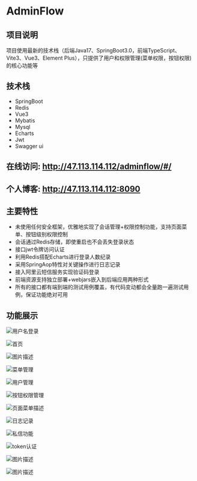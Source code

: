 # AdminFlow

## 项目说明 

项目使用最新的技术栈（后端Java17、SpringBoot3.0，前端TypeScript、Vite3、Vue3、Element Plus），只提供了用户和权限管理(菜单权限，按钮权限)的核心功能等</br>

## 技术栈

* SpringBoot
* Redis
* Vue3
* Mybatis
* Mysql
* Echarts
* Jwt
* Swagger ui

## 在线访问: http://47.113.114.112/adminflow/#/
## 个人博客: http://47.113.114.112:8090
## 主要特性

* 未使用任何安全框架，优雅地实现了会话管理+权限控制功能，支持页面菜单、按钮级别权限控制
* 会话通过Redis存储，即使重启也不会丢失登录状态
* 接口jwt令牌访问认证
* 利用Redis搭配Echarts进行登录人数纪录
* 采用SpringAop特性对关键操作进行日志记录
* 接入阿里云短信服务实现验证码登录
* 前端资源支持独立部署+webjars嵌入到后端应用两种形式
* 所有的接口都有端到端的测试用例覆盖，有代码变动都会全量跑一遍测试用例，保证功能绝对可用

## 功能展示

![用户名登录](./photo/用户名登录.png)

![首页](./photo/验证码登录.png)

![图片描述](./photo/首页.png)

![菜单管理](./photo/菜单管理.png)

![用户管理](./photo/用户管理.png)

![按钮权限管理](./photo/按钮权限.png)

![页面菜单描述](./photo/菜单权限.png)

![日志记录](./photo/日志管理.png)

![私信功能](./photo/私信.jpg)

![token认证](./photo/token认证.png)

![图片描述](./photo/swagger-ui.png)

![图片描述](./photo/部门管理.png)
